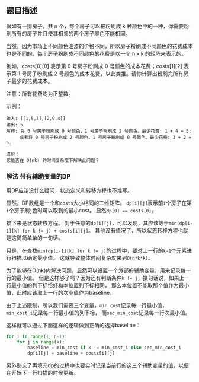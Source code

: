 ## 题目描述
假如有一排房子，共 n 个，每个房子可以被粉刷成 k 种颜色中的一种，你需要粉刷所有的房子并且使其相邻的两个房子颜色不能相同。

当然，因为市场上不同颜色油漆的价格不同，所以房子粉刷成不同颜色的花费成本也是不同的。每个房子粉刷成不同颜色的花费是以一个 n x k 的矩阵来表示的。

例如，costs[0][0] 表示第 0 号房子粉刷成 0 号颜色的成本花费；costs[1][2] 表示第 1 号房子粉刷成 2 号颜色的成本花费，以此类推。请你计算出粉刷完所有房子最少的花费成本。

注意：所有花费均为正整数。

示例：
```
输入: [[1,5,3],[2,9,4]]
输出: 5
解释: 将 0 号房子粉刷成 0 号颜色，1 号房子粉刷成 2 号颜色。最少花费: 1 + 4 = 5; 
     或者将 0 号房子粉刷成 2 号颜色，1 号房子粉刷成 0 号颜色。最少花费: 3 + 2 = 5.
```
``` 
进阶：
您能否在 O(nk) 的时间复杂度下解决此问题？
```

### 解法 带有辅助变量的DP
用DP应该没什么疑问，状态定义和转移方程也不难写。

显然，DP数组是一个和`costs`大小相同的二维矩阵。
`dp[i][j]`表示前`i`个房子在第`i`个房子刷`j`色时可以取到的最小cost。
显然`dp[0] == costs[0]`。

接下来是状态转移方程。
对于任意的`dp[i][j]`，可以发现，其应该等于`min(dp[i-1][k] for k != j) + costs[i][j]`。
其他没有情况了，所以状态转移方程也就是这简简单单的一句话。

只是，在查找`min(dp[i-1][k] for k != j)`的过程中，要对上一行的`k-1`个元素进行扫描以确定最小值。
这就导致整体时间复杂度来到`O(n*k*k)`。

为了能够在O(nk)内解决问题，显然可以设置一个外部的辅助变量，用来记录每一行的最小值。
但是这样够了吗？因为还有判断条件`k != j`，换句话说，如果上一行最小值的列下标恰好和本位置列下标相同，
那么本位置不能取那个值作为最小值，此时应该取上一行的次小值作为baseline。

由于上述限制，所以我们需要三个变量，`min_cost`记录每一行最小值，`min_cost_i`记录每一行最小值的列下标，
而`sec_min_cost`记录每一行次最小值。

这样就可以通过下面这样的逻辑做到正确的选择baseline：
```python
for i in range(1, n-1):
    for j in range(k):
        baseline = min_cost if k != min_cost_i else sec_min_cost_i
        dp[i][j] = baseline + costs[i][j]
```

另外别忘了再填充dp的过程中也要实时记录当前行的这三个辅助变量的值，以便在开始下一行扫描的时候更新。